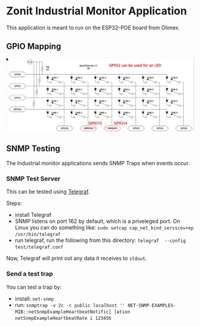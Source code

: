 # Zonit Industrial Monitor Application

This application is meant to run on the ESP32-POE board from Olimex.

## GPIO Mapping

![gpio mapping](assets/z-ind-monitor-matrix-map.png)

## SNMP Testing

The Industrial monitor applications sends SNMP Traps when events occur.

### SNMP Test Server

This can be tested using
[Telegraf](https://www.influxdata.com/time-series-platform/telegraf/).

Steps:

- install Telegraf
- SNMP listens on port 162 by default, which is a priveleged port. On Linux you
  can do something like:
  `sudo setcap cap_net_bind_service=+ep /usr/bin/telegraf`
- run telegraf, run the following from this directory:
  `telegraf  --config test/telegraf.conf`

Now, Telegraf will print out any data it receives to `stdout`.

### Send a test trap

You can test a trap by:

- install: `net-snmp`
- run:
  `snmptrap -v 2c -c public localhost '' NET-SNMP-EXAMPLES-MIB::netSnmpExampleHeartbeatNotific│ │ation netSnmpExampleHeartbeatRate i 123456`
